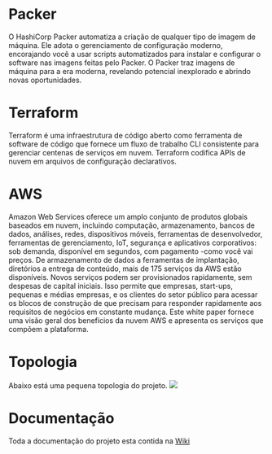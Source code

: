 # Packer

O HashiCorp Packer automatiza a criação de qualquer tipo de imagem de máquina. Ele adota o gerenciamento de configuração moderno, encorajando você a usar scripts automatizados para instalar e configurar o software nas imagens feitas pelo Packer. O Packer traz imagens de máquina para a era moderna, revelando potencial inexplorado e abrindo novas oportunidades.

# Terraform
Terraform é uma infraestrutura de código aberto como ferramenta de software de código que fornece um fluxo de trabalho CLI consistente para gerenciar centenas de serviços em nuvem. Terraform codifica APIs de nuvem em arquivos de configuração declarativos.

# AWS 

Amazon Web Services oferece um amplo conjunto de produtos globais baseados em nuvem, incluindo computação, armazenamento, bancos de dados, análises, redes, dispositivos móveis, ferramentas de desenvolvedor, ferramentas de gerenciamento, IoT, segurança e aplicativos corporativos: sob demanda, disponível em segundos, com pagamento -como você vai preços. De armazenamento de dados a ferramentas de implantação, diretórios a entrega de conteúdo, mais de 175 serviços da AWS estão disponíveis. Novos serviços podem ser provisionados rapidamente, sem despesas de capital iniciais. Isso permite que empresas, start-ups, pequenas e médias empresas, e os clientes do setor público para acessar os blocos de construção de que precisam para responder rapidamente aos requisitos de negócios em constante mudança. Este white paper fornece uma visão geral dos benefícios da nuvem AWS e apresenta os serviços que compõem a plataforma.

# Topologia 
Abaixo está uma pequena topologia do projeto.
![](https://uploaddeimagens.com.br/images/003/212/624/original/Topologi.png?1619384461)

# Documentação
Toda a documentação do projeto esta contida na [Wiki](https://github.com/Guerlielton/Elk-with-packer/wiki)
